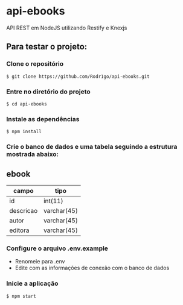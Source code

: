 # api-ebooks
API REST em NodeJS utilizando Restify e Knexjs

Para testar o projeto:
---------------------- 

### Clone o repositório
`$ git clone https://github.com/Rodr1go/api-ebooks.git`

### Entre no diretório do projeto
`$ cd api-ebooks`

### Instale as dependências
`$ npm install`

### Crie o banco de dados e uma tabela seguindo a estrutura mostrada abaixo:

ebook
----------

|campo    | tipo       |
|---------|------------|
|id       | int(11)    | 
|descricao| varchar(45)|
|autor    | varchar(45)|
|editora  | varchar(45)|

### Configure o arquivo .env.example   
* Renomeie para .env 
* Edite com as informações de conexão com o banco de dados

### Inicie a aplicação
`$ npm start`


